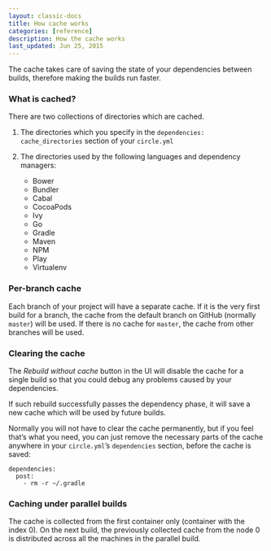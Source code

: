 ```yaml
---
layout: classic-docs
title: How cache works
categories: [reference]
description: How the cache works
last_updated: Jun 25, 2015
---
```


The cache takes care of saving the state of your dependencies between
builds, therefore making the builds run faster.

### What is cached?

There are two collections of directories which are cached.

1. The directories which you specify in the `dependencies: cache_directories`
   section of your `circle.yml`
2. The directories used by the following languages and dependency managers:

   - Bower
   - Bundler
   - Cabal
   - CocoaPods
   - Ivy
   - Go
   - Gradle
   - Maven
   - NPM
   - Play
   - Virtualenv

### Per-branch cache

Each branch of your project will have a separate cache. If it is the
very first build for a branch, the cache from the default branch on
GitHub (normally `master`) will be used. If there is no cache for
`master`, the cache from other branches will be used.

### Clearing the cache

The _Rebuild without cache_ button in the UI will disable the cache for
a single build so that you could debug any problems caused by your
dependencies.

If such rebuild successfully passes the dependency phase, it will save
a new cache which will be used by future builds.

Normally you will not have to clear the cache permanently, but if you
feel that’s what you need, you can just remove the necessary parts of
the cache anywhere in your `circle.yml`’s `dependencies` section,
before the cache is saved:

```
dependencies:
  post:
    - rm -r ~/.gradle
```

### Caching under parallel builds

The cache is collected from the first container only (container with the index 0). On the next build, the previously collected cache from the node 0 is distributed across all the machines in the parallel build.
